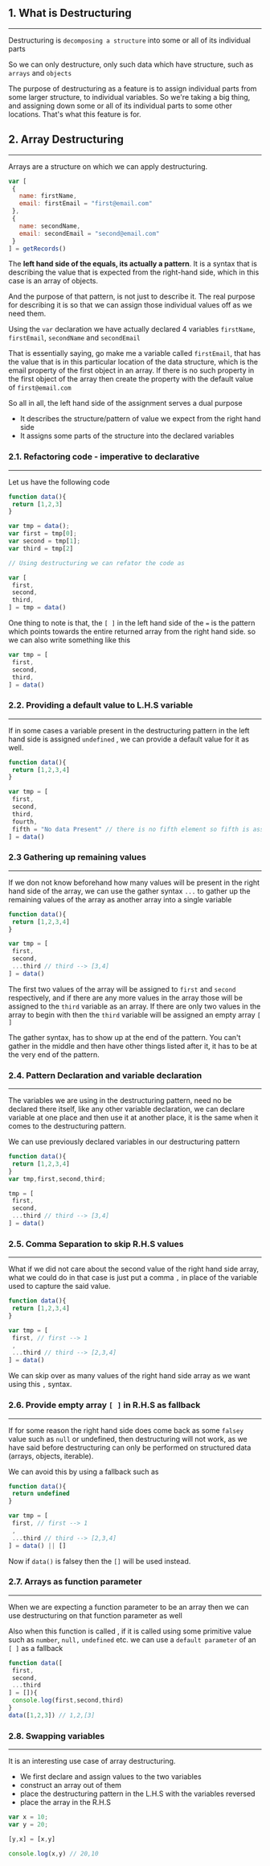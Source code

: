 ## 1. What is Destructuring
---
Destructuring is `decomposing a structure` into some or all of its individual parts

So we can only destructure, only such data which have structure, such as `arrays` and `objects`

The purpose of destructuring as a feature is to assign individual parts from some larger structure, to individual variables. So we're taking a big thing, and assigning down some or all of its individual parts to some other locations. That's what this feature is for.

## 2. Array Destructuring
---
Arrays are a structure on which we can apply destructuring.

```js
var [
 {
   name: firstName,
   email: firstEmail = "first@email.com"
 },
 {
   name: secondName,
   email: secondEmail = "second@email.com"
 }
] = getRecords()
```

The **left hand side of the equals, its actually a pattern**. It is a syntax that is describing the value that is expected from the right-hand side, which in this case is an array of objects.

And the purpose of that pattern, is not just to describe it. The real purpose for describing it is so that we can assign those individual values off as we need them.

Using the `var` declaration we have actually declared 4 variables `firstName`, `firstEmail`, `secondName` and `secondEmail`

That is essentially saying, go make me a variable called `firstEmail`, that has the value that is in this particular location of the data structure, which is the email property of the first object in an array. If there is no such property in the first object of the array then create the property with the default value of `first@email.com`

So all in all, the left hand side of the assignment serves a dual purpose
- It describes the structure/pattern of value we expect from the right hand side
- It assigns some parts of the structure into the declared variables

### 2.1. Refactoring code - imperative to declarative
---
Let us have the following code

```js
function data(){
 return [1,2,3]
}

var tmp = data();
var first = tmp[0];
var second = tmp[1];
var third = tmp[2]

// Using destructuring we can refator the code as

var [
 first,
 second,
 third,
] = tmp = data()

```

One thing to note is that, the `[ ]` in the left hand side of the `=`  is the pattern which points towards the entire returned array from the right hand side. so we can also write something like this

```js
var tmp = [
 first,
 second,
 third,
] = data()
```

### 2.2. Providing a default value to L.H.S variable
---
If in some cases a variable present in the destructuring pattern in the left hand side is assigned `undefined` , we can provide a default value for it as well.

```js
function data(){
 return [1,2,3,4]
}

var tmp = [
 first,
 second,
 third,
 fourth,
 fifth = "No data Present" // there is no fifth element so fifth is assigned undefined, in place of that the default value which we provide is used
] = data()
```

### 2.3 Gathering up remaining values
---
If we don not know beforehand how many values will be present in the right hand side of the array, we can use the gather syntax  `...` to gather up the remaining values of the array as another array into a single variable 

```js
function data(){
 return [1,2,3,4]
}

var tmp = [
 first,
 second,
 ...third // third --> [3,4]
] = data()
```

The first two values of the array will be assigned to `first` and `second` respectively, and if there are any more values in the array those will be assigned to the `third` variable as an array. If there are only two values in the array to begin with then the `third` variable will be assigned an empty array `[ ]`

The gather syntax, has to show up at the end of the pattern. You can't gather in the middle and then have other things listed after it, it has to be at the very end of the pattern.

### 2.4. Pattern Declaration and variable declaration
---
The variables we are using in the destructuring pattern, need no be declared there itself, like any other variable declaration, we can declare variable at one place and then use it at another place, it is the same when it comes to the destructuring pattern.

We can use previously declared variables in our destructuring pattern

```js
function data(){
 return [1,2,3,4]
}
var tmp,first,second,third;

tmp = [
 first,
 second,
 ...third // third --> [3,4]
] = data()
```

### 2.5. Comma Separation to skip R.H.S  values
---
What if we did not care about the second value of the right hand side array, what we could do in that case is just put a comma `,` in place of the variable used to capture the said value.

```js
function data(){
 return [1,2,3,4]
}

var tmp = [
 first, // first --> 1
 ,
 ...third // third --> [2,3,4]
] = data()
```

We can skip over as many values of the right hand side array as we want using this `,` syntax.

### 2.6. Provide empty array `[ ]` in R.H.S as fallback
---
If for some reason the right hand side does come back as some `falsey` value such as `null` or undefined, then destructuring will not work, as we have said before destructuring can only be performed on structured data (arrays, objects, iterable).

We can avoid this by using a fallback such as 

```js
function data(){
 return undefined
}

var tmp = [
 first, // first --> 1
 ,
 ...third // third --> [2,3,4]
] = data() || []
```

Now if `data()` is falsey then the `[]` will be used instead.

### 2.7. Arrays as function parameter
---
When we are expecting a function parameter to be an array then we can use destructuring on that function parameter as well

Also when this function is called , if it is called using some primitive value such as `number`, `null,` `undefined` etc. we can use a `default parameter` of an `[ ]` as a fallback

```js
function data([
 first,
 second,
 ...third
] = []){
 console.log(first,second,third)
}
data([1,2,3]) // 1,2,[3]
```

### 2.8. Swapping variables
---
It is an interesting use case of array destructuring. 
- We first declare and assign values to the two variables
- construct an array out of them
- place the destructuring pattern in the L.H.S with the variables reversed
- place the array in the R.H.S

```js
var x = 10;
var y = 20;

[y,x] = [x,y]

console.log(x,y) // 20,10
```

